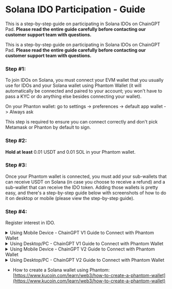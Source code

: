 # Solana IDO Participation - Guide

This is a step-by-step guide on participating in Solana IDOs on ChainGPT Pad. **Please read the entire guide carefully before contacting our customer support team with questions.**

This is a step-by-step guide on participating in Solana IDOs on ChainGPT Pad. **Please read the entire guide carefully before contacting our customer support team with questions.**

### **Step #1:**&#x20;

To join IDOs on Solana, you must connect your EVM wallet that you usually use for IDOs and your Solana wallet using Phantom Wallet (it will automatically be connected and paired to your account; you won't have to pass a KYC or do anything else besides connecting your wallet).

On your Phanton wallet:  go to settings -> preferences -> default app wallet -> Always ask

This step is required to ensure you can connect correctly and don't pick Metamask or Phanton by default to sign.

### **Step #2:**&#x20;

**Hold at least** 0.01 USDT and 0.01 SOL in your Phantom wallet.&#x20;

### **Step #3:**&#x20;

Once your Phantom wallet is connected, you must add your sub-wallets that can receive USDT on Solana (in case you choose to receive a refund) and a sub-wallet that can receive the IDO token. Adding those wallets is pretty easy, and there's a step-by-step guide below with screenshots of how to do it on desktop or mobile (please view the step-by-step guide).

### **Step #4:**&#x20;

Register interest in IDO.

<details>

<summary>Using Mobile Device - ChainGPT V1 Guide to Connect with Phantom Wallet </summary>

#### Step 1: Log in to ChainGPT Pad using your KYC'd wallet via Phantom wallet. <a href="#step-1-log-in-to-chaingpt-pad-using-your-kycd-wallet-via-phantom-wallet" id="step-1-log-in-to-chaingpt-pad-using-your-kycd-wallet-via-phantom-wallet"></a>

You must Import your EVM wallet to Phantom with the wallet you KYC'd and Staked $CGPT with.

#### Step 2: Go to your Phantom Wallet and click "USDT." <a href="#step-2-go-to-your-phantom-wallet-and-click-usdt" id="step-2-go-to-your-phantom-wallet-and-click-usdt"></a>

![](https://lh7-rt.googleusercontent.com/docsz/AD_4nXdw2XayWqkVTQO7AnlhgHGfB9xRequ0nH8dP890PMNMw3_K0OGsROxiAaXySM1DeSLscEFImFukKLsia6It6zrv2cKisxINgVlCF6yNV1f06_JHi_UNJSoeWuHRhrl6baoI-LK8rZGUQWnVkpEj3jYIc5Vy?key=oK10reX-SyZxz0MCnUXWag)

Step 3: Click "More."

![](https://lh7-rt.googleusercontent.com/docsz/AD_4nXdFvOjIdISouTaG-Pc99qdtR2PNOdnvPMsIpSZN6Pg9mtW9khlUINbO-NpdGaOZfTBalMV8XVSe3BnMT-Wv-p-t056-f60XIxsicEywmMRxauB2Aj9VYeXMw4ko3pBIZ5kH8G3IaMHqRHcdTt_6wmum0-U5?key=oK10reX-SyZxz0MCnUXWag)

Step 4: Click "View on Solscan."

![](https://lh7-rt.googleusercontent.com/docsz/AD_4nXd_PVimRklqvTvjDbeHuCSqdu-fPzniyQ7apC_w8rFONlFOUIOkGQJQf5kcnJEJ8X_-ydP9cKrGdS9V-eZ7Suev91qAcI8-fcmUbuKzgJNaGLYNbPefYFStv2W5uRaRiIpcDsY4XMxBT3qsDAHu3b3eWN8f?key=oK10reX-SyZxz0MCnUXWag)

#### Step 5: Copy the address AFTER the forward-slash ( / ) in the search bar. <a href="#step-5-copy-the-address-after-the-forward-slash-in-the-search-bar" id="step-5-copy-the-address-after-the-forward-slash-in-the-search-bar"></a>

![](https://lh7-rt.googleusercontent.com/docsz/AD_4nXe4jJAtPGGHPAiQtZ0s7KaRNlfA8hLrukF_i1M8yFnDl5MN-6cPs_O_seSLZbAngURE7i441dgxp_NfEAXscKcFGARELjTIRb08_I5mg8HjmXjodQ-qOWeplkL-ufzpsdLROsECAyzb53PFI3h9l3v1E478?key=oK10reX-SyZxz0MCnUXWag)

#### Step 6: Click the "Connect Wallet" button on the IDO page and connect your EVM wallet. <a href="#step-6-click-the-connect-wallet-button-on-the-ido-page-and-connect-your-evm-wallet" id="step-6-click-the-connect-wallet-button-on-the-ido-page-and-connect-your-evm-wallet"></a>

![](https://lh7-rt.googleusercontent.com/docsz/AD_4nXcQ1FIo4lJYepjSwKw-2iVgV9AeC4XoagrAnGcucY31gWaR9hGII4QPFf2FVN4RyiCEHvdSJdUrn4rMii5BjZX59ddcBCdKbwm754oCYS5j5qEeVeRW0qGbPX6m5Z7IjunHXijBjxju5yU76xM-5xkHNkOY?key=oK10reX-SyZxz0MCnUXWag)

#### Step 7: Choose any network, then click "MetaMask." <a href="#step-7-choose-any-network-then-click-metamask" id="step-7-choose-any-network-then-click-metamask"></a>

![](https://lh7-rt.googleusercontent.com/docsz/AD_4nXezaO8dPFascwfvsawQmxVOFzme_NzBHk480Vu1gqIe8Kxt73li5lw3-Rz14BgGWe78r26YGJmDViTerKOa4AawrSiQsJcAFlJX5ntutHvNeeNL5uyAdT89xGU2BTdySvIw5xoshPnQ0cocTkjaDUbCnwVU?key=oK10reX-SyZxz0MCnUXWag)

#### Step 8: Click "Connect Phantom" at the top of the IDO page. <a href="#step-8-click-connect-phantom-at-the-top-of-the-ido-page" id="step-8-click-connect-phantom-at-the-top-of-the-ido-page"></a>

![](https://lh7-rt.googleusercontent.com/docsz/AD_4nXcCG1HWSeniTb6JBgkckkhDiaTqyvQ3FuibFbeTAXj2tksZewTI4Fd9Ne45-FUAQQ9USTTNK_5PXJJ-7W5Ybd3yjX4MYsRAz9ZKY2ZQtBUImq6JbqFjr9uUelS6Auz41-gGoyAm7ThBnhisg9NJnvTMMYw?key=oK10reX-SyZxz0MCnUXWag)

#### Step 9: Click "Phantom Wallet" at the bottom of the popup. <a href="#step-9-click-phantom-wallet-at-the-bottom-of-the-popup" id="step-9-click-phantom-wallet-at-the-bottom-of-the-popup"></a>

![](https://lh7-rt.googleusercontent.com/docsz/AD_4nXcudUZtfs8Z6dBH3g7PZW3rhuOL76bGfXfeuCrjnNqNTb7uK_FwYZVRa4K9WbsHpyDD5QIAUiqAJeGSs4DuA59pmqk3pMQ0Llvaz11K-iZHWe5DQUMrY3Hdr4NWBGRunljIHKX6kJcNVA7mxrPY9BNE5YaV?key=oK10reX-SyZxz0MCnUXWag)

#### Step 10: Click "Continue." <a href="#step-10-click-continue" id="step-10-click-continue"></a>

![](https://lh7-rt.googleusercontent.com/docsz/AD_4nXds71e6yHF8LGqd-4qz4-ntz9RxsdpjawEUkPpXmRPbYye6BkAD1IJX8WW34q5MZPrizi4k0s2gvQ_iyeYetj16tyj3a_9qANMDAKlajrH38Q4U-gJGQ3AhW8hOn0hmx9PxLwBoVMGrsffIKHPPkzqIYGRh?key=oK10reX-SyZxz0MCnUXWag)

#### Step 11: Click "Create Account." <a href="#step-11-click-create-account" id="step-11-click-create-account"></a>

![](https://lh7-rt.googleusercontent.com/docsz/AD_4nXcGlfINfg37h65FBUvN3M4mF_z708F6Gvu3Z7NT-UKOglhocaCUiqgEbYclHvV3j9C59XNN-osPkJOz4iQRmslViAdaOvBFipPIGof2AGmlBXlKW3Hjw6G-sEkQ2BGq7QsjGVKCWXFD8H4m9qpMnwqKPPM?key=oK10reX-SyZxz0MCnUXWag)

#### Step 12: Click "Confirm." <a href="#step-12-click-confirm" id="step-12-click-confirm"></a>

![](https://lh7-rt.googleusercontent.com/docsz/AD_4nXeKJdl4M7Wsd1pcp4o36lEmdVYj9w3tBtQbTQ_LxzdC6OGC1ZTCXvANv9dqQRZKeYJo3iFlWn29UfNr0GmZiaNFb-oRoUB0KYGiCf3G_LwwAAM6L1b0wCAln_h7vjw4J5UM_ofVAQwdZHk-IsqV8K_nrN6H?key=oK10reX-SyZxz0MCnUXWag)

#### Step 13: Paste the address from step 4 in the "Refund Token" box. <a href="#step-13-paste-the-address-from-step-4-in-the-refund-token-box" id="step-13-paste-the-address-from-step-4-in-the-refund-token-box"></a>

![](https://lh7-rt.googleusercontent.com/docsz/AD_4nXfOUOCHswufsnpN89_pV_C91f7Q6ZceY8mAMax1pDqsMjZ9sQ1p5ByPOBuAECfpLIUqNCKDZbyRaBAxYnraRmkNrCPJJ0BiVLoDSurG7xmYLs6rOoDmbHIZ1X1nXMhNZeq86RNp_AJby87DD3cZQOh-IYs?key=oK10reX-SyZxz0MCnUXWag)

#### Step 14: Click "Confirm." <a href="#step-14-click-confirm" id="step-14-click-confirm"></a>

![](https://lh7-rt.googleusercontent.com/docsz/AD_4nXfHlvYfxcJCg0SMYoZ8vQxOiU1oOEknmHoa73pRa5oGRvSdYEFKGVqv18E_O0cpfKDHMgIhIH4KSUI0Snf_nzefraUxehUZq9wkxN-yS_FI-SFJMmAhDwPa8wpxQSolofyZ7HCNRqprUQCfYvPQwtDMb57h?key=oK10reX-SyZxz0MCnUXWag)

#### Step 15: Click "Confirm." <a href="#step-15-click-confirm" id="step-15-click-confirm"></a>

![](https://lh7-rt.googleusercontent.com/docsz/AD_4nXcNLZX9n2kl07014kqe4m2CWaj8PdBdFhtT4atHUsfHfVOr4c4nuF4akkBoHhAQmV8f0vudij-nYA9j4Pp2SJHb0sslh5UDuay16Mwk1RK6Ux5gIFfP8mwW9dcek8-CNB9ZBmh6dZPoqdrETmMSydlcwiA?key=oK10reX-SyZxz0MCnUXWag)

#### Step 16: Now that you have connected your wallet, you can register interest for the IDO. <a href="#step-16-now-that-you-have-connected-your-wallet-you-can-register-interest-for-the-ido" id="step-16-now-that-you-have-connected-your-wallet-you-can-register-interest-for-the-ido"></a>

(If you don’t see this screen, ensure you followed all the steps above correctly. If it still doesn’t appear, ask a CM for help in our [Telegram group](https://t.me/chaingpt) or [Discord](https://docs.chaingpt.org/the-ecosystem/chaingpt-pad/www.discord.gg/chaingpt).)

![](https://lh7-rt.googleusercontent.com/docsz/AD_4nXd9VxlMU31VBbm0OcjF5Yh0plfabwXF-fx6W0-RJ5FzDaGMOew-LDdSJkp3j0cuhLhMZFMCx8ZONcfK90lA3jHx1AwBEKWVTs-aCdY2D-orrs6_E4Qh5yqVMF7m78gjT9OKAAmtlpQ0m2dhQOXmLH52u0Yp?key=oK10reX-SyZxz0MCnUXWag)

#### Step 17: From this point forward, the rest of the IDO will function as it does for all other chains. <a href="#step-17-from-this-point-forward-the-rest-of-the-ido-will-function-as-it-does-for-all-other-chains" id="step-17-from-this-point-forward-the-rest-of-the-ido-will-function-as-it-does-for-all-other-chains"></a>

You should now be able to register your interest in the IDO.

![](https://lh7-rt.googleusercontent.com/docsz/AD_4nXcPlTqn-PABc030M0D9_PNFDhh_8M1vx0BmW9KRaK66xInYvFiN1UmfAxMKLesgT4EFJZeBCN5h0Hg1X0fObCYfw_E22CLdEaE5If1Az2519M1-rOeoqCBm67v6RN3Emd0z6hTXYr9MVyz6nDHdddfJPKOL?key=oK10reX-SyZxz0MCnUXWag)

\


</details>

<details>

<summary>Using Desktop/PC -  ChainGPT V1 Guide to Connect with Phantom Wallet </summary>

### Step 1: Connect Phantom wallet.

<img src="https://lh7-rt.googleusercontent.com/docsz/AD_4nXcdCl_1ZMN9CQD1UaWfCiqLS53lr1SlmIzBaVGkvn4xuIbD42klMX-L0U3Q946k3doKa58YNm7TYGO0_TeBUXPLwF550EYQx3IeI8xntEpeiH169y9JTbc6KeDBy6Un2VzWjk09XGwdbWv67Sw8SrboqaPP?key=pJ11xngXYM0Ts19dj4Ieug" alt="" data-size="original">

### &#x20;Step 2: Click the "Continue button."

<img src="https://lh7-rt.googleusercontent.com/docsz/AD_4nXfT-rZSy88zvafYcnMlm6V6gtcQ7xVs6tGXzpnUxJWXmCYFxjLZYDc3GP3cRyQ2lViro0SFbm80EpE5LADCzNUaybk1cXXddn-oXnRAKBOHaJI4Gy-XIZey39ohnKRW4CctfcZ3lI0wfq9xEiQbkJoGmhU?key=pJ11xngXYM0Ts19dj4Ieug" alt="" data-size="original">



### Step 3: Click the "Create Account" button.

<img src="https://lh7-rt.googleusercontent.com/docsz/AD_4nXfsMruwYZ1vR8SGT4kXo0QKsK0fbvgOLFFy29-3JljciA97MsYI7ScAgvA5PEYkmg5GTxlToybiFccrI7ESMrCsfAAoBpm5XuKDnlMkvjFE-1lcbsXTdicpx6sU8-oOaCGCVLtxeBUTo4pkKw89sgmjvYNn?key=pJ11xngXYM0Ts19dj4Ieug" alt="" data-size="original">

### &#x20;Step 4: Go to Phantom and press on the "USDT."

<img src="https://lh7-rt.googleusercontent.com/docsz/AD_4nXd1YLplQ4bEmkLmNB3YMn4BBz5ufmwdn7AR4Jlj28ApzXAH4cJmyEqUm4P7-1kH-TnVuamVRgluZPQxsqkvAhs_GsPh8D0WBSOt45KDDSnx9NbowzQKKgzRMF4L-Y5BeZzwdtIx7NL9OhmllNnOqzGj3x7F?key=pJ11xngXYM0Ts19dj4Ieug" alt="" data-size="original">



### Step 5: Press on "More."

<img src="https://lh7-rt.googleusercontent.com/docsz/AD_4nXfa6O2rdA4mjVn9Kz3TJ00Jvnwca2RR5bY3CW95vqxxnLqhzSy1XXNfrBxCH2wG9dxHx9m0a7cdAPrJ--YEjYEGFtoL6AYcuZgZE8dlO_X_v6R6KeV_XDdipusMsm6x-rW8sMA6nsDtEbo0JNKhZzVP4l4?key=pJ11xngXYM0Ts19dj4Ieug" alt="" data-size="original">



### Step 6: Press "View on Solscan."

<img src="https://lh7-rt.googleusercontent.com/docsz/AD_4nXcoxZo4hv79aO1bZjIQyjDFXbDhIx8-7hJ_FGfBeNW94MWcRC-_RkcejApc0VggEmCMV9BVnbuOlR0-XiA3P6K1OhN0BNK4cjXV_VUn8NDlRiG3xxtmCiUbkK1w4yVJco8f5j5695qIClC8IyzIwDVA8RE-?key=pJ11xngXYM0Ts19dj4Ieug" alt="" data-size="original">



### Step 7: Copy the address after the slash in the search bar (without the slash).

<img src="https://lh7-rt.googleusercontent.com/docsz/AD_4nXdcCicd1mMNScrRz01LQGAgRdxg3GErBD2Zruzs4ojf5n_opDKKUXEw-QrJ2GI8FYcjDOL2wemruVgR4HnDL6WcciEVi-dHNNnp8yOxLW9dxIyjuVXSkAgafYFz7cOg0yXbxZ4We2dPEFaaT-qqUD6u09iw?key=pJ11xngXYM0Ts19dj4Ieug" alt="" data-size="original">



### Step 8: Paste the address in the "Refund Token."

<img src="https://lh7-rt.googleusercontent.com/docsz/AD_4nXdUFICyzqK90NwSUeHYeicRbUYJaKGIoO7tW4j7JA-cK3NIvkS1BF4WwVm63Wf-unn0Kw23b2o-BySQeIC-DcjK2tbHPIktZ1woA7CBHosmgzUqZncLNh3rD0GLN5SoqkXQfLcPmhnPoDiZvPeSiHnM9xVH?key=pJ11xngXYM0Ts19dj4Ieug" alt="" data-size="original">



### Step 9: Press "Confirm."

<img src="https://lh7-rt.googleusercontent.com/docsz/AD_4nXcYr378rkKqruXyq5jSLt0CTBfXIST57TVqVijUAplzWol9Qo0AsRUeKRbJzXl69so5BieGWX4-PoqDLPlFJEfltQb1ksPQsdDJP4kytvQoEyOoNLGrvrjAD1He00I1HwVqnekxWBK3hnmbjxrmgQGeloKD?key=pJ11xngXYM0Ts19dj4Ieug" alt="" data-size="original">



### Step 10: Press "Confirm" in the MetaMask.

<img src="https://lh7-rt.googleusercontent.com/docsz/AD_4nXfIl0kN6DqN94o-kvuVNLzivoRHPnzTI1sJOZ73QnqIFCoztcHHRoH3u6IIIKflEOmt8sQd4LRCi4pElcCAiMOZUSacWdGVkHJs6ymsaFgvQRaZX437EaxLjZ3lTs21Mh9n4CgZYVWgL8_DnxRK3Z5Ebe9x?key=pJ11xngXYM0Ts19dj4Ieug" alt="" data-size="original">



### Step 11: Now that you have connected your wallet, you can register interest in the IDO.&#x20;

(If you don’t see that screen, check that you followed all the steps correctly. If it still doesn’t appear, ask the CM on our [Telegram group](https://t.me/chaingpt) or [Discord](https://www.discord.gg/chaingpt) for help.)

<img src="https://lh7-rt.googleusercontent.com/docsz/AD_4nXd8-Phxn-ueXKYoIhkJqjSxjGceJ2DcyJUn05Uv_qEOrCgK6WD6TVqGrBfzns4PXCYNZmQfP2tsurRjftn1hHd2McyiNtxC_BTf4-_EDCnyspoRHobKeITSaKQy2wwFJ5110-C8Z_XUWk4mcjqYdMvOjNaW?key=pJ11xngXYM0Ts19dj4Ieug" alt="" data-size="original">

### Step 12: From this point forward, the rest of the IDO will function as it does for all other chains. You should now be able to register your interest in the IDO.&#x20;

<img src="../../../.gitbook/assets/telegram-cloud-photo-size-5-6210573335251764677-y.jpg" alt="" data-size="original">



</details>

<details>

<summary>Using Mobile Device -  ChainGPT V2 Guide to Connect with Phantom Wallet</summary>

### Step 1: Connect EVM wallet.

<img src="../../../.gitbook/assets/2024-12-16 11.18.34.jpg.jpeg" alt="" data-size="original">

### &#x20;Step 2: Click on continue to connect Phantom wallet.

<img src="../../../.gitbook/assets/2024-12-16 11.18.39.jpg.jpeg" alt="" data-size="original">

### Step 3: Register to the IDO.

<img src="../../../.gitbook/assets/2024-12-16 11.33.13.jpg.jpeg" alt="" data-size="original">

###



(If you don’t see that screen, check that you followed all the steps correctly. If it still doesn’t appear, ask the CM on our [Telegram group](https://t.me/chaingpt) or [Discord](https://www.discord.gg/chaingpt) for help.)



</details>

<details>

<summary>Using Desktop/PC -  ChainGPT V2 Guide to Connect with Phantom Wallet</summary>

### Step 1: Connect EVM wallet.

<img src="../../../.gitbook/assets/SCR-20241216-hner.png" alt="" data-size="original">

### &#x20;Step 2: Connect Phantom wallet.

<img src="../../../.gitbook/assets/SCR-20241216-hnke.png" alt="" data-size="original">

### Step 3: Register to the IDO.

<img src="../../../.gitbook/assets/SCR-20241216-hora.png" alt="" data-size="original">

###



(If you don’t see that screen, check that you followed all the steps correctly. If it still doesn’t appear, ask the CM on our [Telegram group](https://t.me/chaingpt) or [Discord](https://www.discord.gg/chaingpt) for help.)



</details>

* How to create a Solana wallet using Phantom: [https://www.kucoin.com/learn/web3/how-to-create-a-phantom-wallet](https://www.kucoin.com/learn/web3/how-to-create-a-phantom-wallet)

